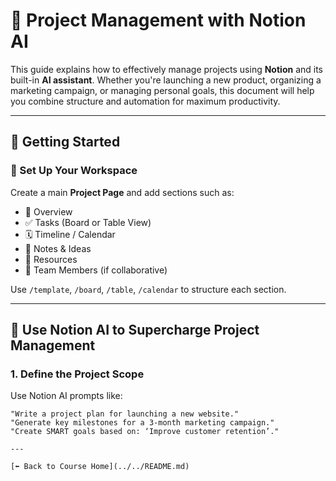 # 📁 Project Management with Notion AI

This guide explains how to effectively manage projects using **Notion** and its built-in **AI assistant**. Whether you're launching a new product, organizing a marketing campaign, or managing personal goals, this document will help you combine structure and automation for maximum productivity.

---

## 🚀 Getting Started

### 🧱 Set Up Your Workspace

Create a main **Project Page** and add sections such as:

- 📌 Overview  
- ✅ Tasks (Board or Table View)  
- 🗓 Timeline / Calendar  
- 🧠 Notes & Ideas  
- 📂 Resources  
- 👥 Team Members (if collaborative)

Use `/template`, `/board`, `/table`, `/calendar` to structure each section.

---

## 🧠 Use Notion AI to Supercharge Project Management

### 1. **Define the Project Scope**

Use Notion AI prompts like:

```text
"Write a project plan for launching a new website."
"Generate key milestones for a 3-month marketing campaign."
"Create SMART goals based on: ‘Improve customer retention’."

---

[⬅ Back to Course Home](../../README.md)
